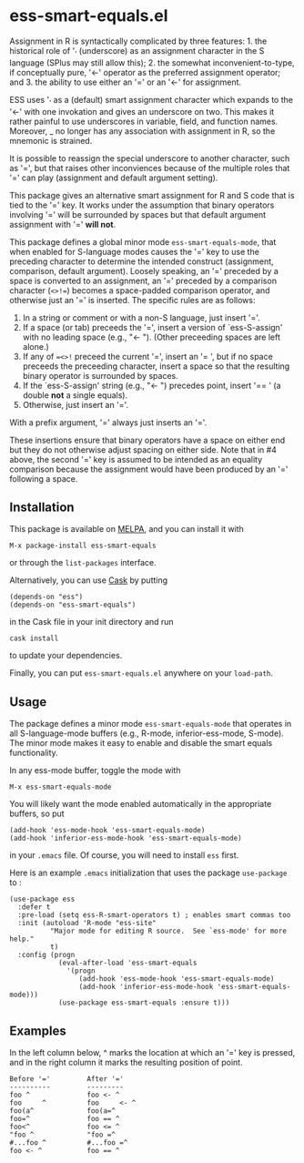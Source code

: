 # ess-smart-equals.el

Assignment in R is syntactically complicated by three features: 1. the
historical role of '<sub>'</sub> (underscore) as an assignment character in
the S language (SPlus may still allow this); 2. the somewhat
inconvenient-to-type, if conceptually pure, '<-' operator as the
preferred assignment operator; and 3. the ability to use either
an '=' or an '<-' for assignment.

ESS uses '<sub>'</sub> as a (default) smart assignment character which expands
to the '<-' with one invokation and gives an underscore on two.
This makes it rather painful to use underscores in variable, field,
and function names. Moreover, \_ no longer has any association with
assignment in R, so the mnemonic is strained.

It is possible to reassign the special underscore to another character,
such as '=', but that raises other inconviences because of the multiple
roles that '=' can play (assignment and default argument setting).

This package gives an alternative smart assignment for R and S code
that is tied to the '=' key. It works under the assumption that
binary operators involving '=' will be surrounded by spaces but that
default argument assignment with '=' **will not**.

This package defines a global minor mode `ess-smart-equals-mode`, that
when enabled for S-language modes causes the '=' key to use the
preceding character to determine the intended construct (assignment,
comparison, default argument). Loosely speaking, an '=' preceded by a
space is converted to an assignment, an '=' preceded by a comparison
character (`<>!=`) becomes a space-padded comparison operator, and
otherwise just an '=' is inserted. The specific rules are as follows:

1.  In a string or comment or with a non-S language, just insert '='.
2.  If a space (or tab) preceeds the '=', insert a version of \`ess-S-assign'
    with no leading space (e.g., "<- "). (Other preceeding spaces are
    left alone.)
3.  If any of `=<>!` preceed the current '=', insert an '= ', but
    if no space preceeds the preceeding character, insert a space
    so that the resulting binary operator is surrounded by spaces.
4.  If the \`ess-S-assign' string (e.g., "<- ") precedes point,
    insert '== ' (a double **not** a single equals).
5.  Otherwise, just insert an '='.

With a prefix argument, '=' always just inserts an '='.

These insertions ensure that binary operators have a space on either
end but they do not otherwise adjust spacing on either side. Note that
in #4 above, the second '=' key is assumed to be intended as an equality
comparison because the assignment would have been produced by an '='
following a space.


## Installation

This package is available on [MELPA](http://melpa.org), and you can install it with

    M-x package-install ess-smart-equals

or through the `list-packages` interface.

Alternatively, you can use [Cask](https://github.com/cask/cask) by putting

    (depends-on "ess")
    (depends-on "ess-smart-equals")

in the Cask file in your init directory and run

    cask install

to update your dependencies.

Finally, you can put `ess-smart-equals.el` anywhere on
your `load-path`.


## Usage

The package defines a minor mode `ess-smart-equals-mode`
that operates in all S-language-mode buffers (e.g., R-mode,
inferior-ess-mode, S-mode). The minor mode makes it
easy to enable and disable the smart equals functionality.

In any ess-mode buffer, toggle the mode with

    M-x ess-smart-equals-mode

You will likely want the mode enabled automatically
in the appropriate buffers, so put

    (add-hook 'ess-mode-hook 'ess-smart-equals-mode)
    (add-hook 'inferior-ess-mode-hook 'ess-smart-equals-mode)

in your `.emacs` file. Of course, you will need to install
`ess` first.

Here is an example `.emacs` initialization that uses
the package `use-package` to :

    (use-package ess
      :defer t
      :pre-load (setq ess-R-smart-operators t) ; enables smart commas too
      :init (autoload 'R-mode "ess-site"       
              "Major mode for editing R source.  See `ess-mode' for more help."
              t)
      :config (progn
                (eval-after-load 'ess-smart-equals
                  '(progn
                     (add-hook 'ess-mode-hook 'ess-smart-equals-mode)
                     (add-hook 'inferior-ess-mode-hook 'ess-smart-equals-mode)))
                (use-package ess-smart-equals :ensure t)))


## Examples

In the left column below, ^ marks the location at which an '='
key is pressed, and in the right column it marks the resulting
position of point.

    Before '='         After '='
    ----------         ---------
    foo ^              foo <- ^
    foo     ^          foo     <- ^
    foo(a^             foo(a=^
    foo=^              foo == ^
    foo<^              foo <= ^
    "foo ^             "foo =^
    #...foo ^          #...foo =^
    foo <- ^           foo == ^
